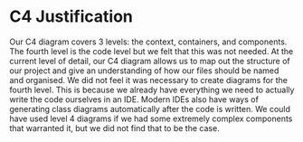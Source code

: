 # C4 Justification 
Our C4 diagram covers 3 levels: the context, containers, and components. The fourth level is the code level but we felt that this was not needed. At the current level of detail, our C4 diagram allows us to map out the structure of our project and give an understanding of how our files should be named and organised. We did not feel it was necessary to create diagrams for the fourth level. This is because we already have everything we need to actually write the code ourselves in an IDE. Modern IDEs also have ways of generating class diagrams automatically after the code is written. We could have used level 4 diagrams if we had some extremely complex components that warranted it, but we did not find that to be the case.